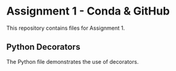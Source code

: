 # Assignment 1 - Conda & GitHub

This repository contains files for Assignment 1.

## Python Decorators

The Python file demonstrates the use of decorators.


